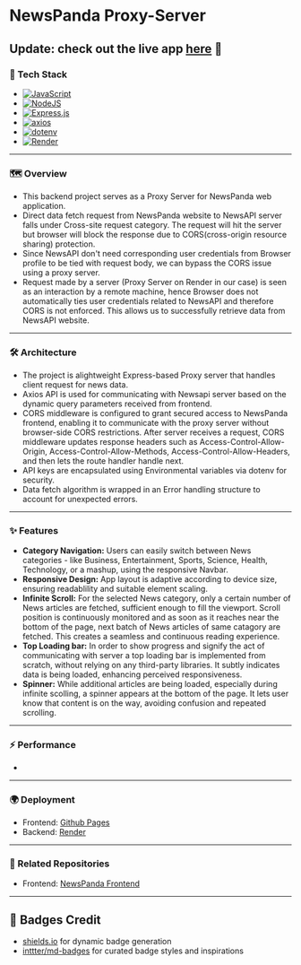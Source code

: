 # NewsPanda Proxy-Server
Update: check out the live app [here](https://priyanshu1-62.github.io/NewsPanda) 🚀
---

### 🧰 Tech Stack
- [![JavaScript](https://img.shields.io/badge/JavaScript-F7DF1E?logo=javascript&logoColor=000)](#)
- 	[![NodeJS](https://img.shields.io/badge/Node.js-6DA55F?logo=node.js&logoColor=white)](#)
- 	[![Express.js](https://img.shields.io/badge/Express.js-%23404d59.svg?logo=express&logoColor=%2361DAFB)](#)
- 	[![axios](https://img.shields.io/badge/axios-5A29E4?logo=axios&logoColor=white)](#)
-  [![dotenv](https://img.shields.io/badge/dotenv-464646?logo=dotenv&logoColor=white)](#)
-  [![Render](https://img.shields.io/badge/Render-46E3B7?logo=render&logoColor=black)](#)
---

### 🗺️ Overview
- This backend project serves as a Proxy Server for NewsPanda web application.
- Direct data fetch request from NewsPanda website to NewsAPI server falls under Cross-site request category. The request will hit the server but browser will block the response due to CORS(cross-origin resource sharing) protection.
- Since NewsAPI don't need corresponding user credentials from Browser profile to be tied with request body, we can bypass the CORS issue using a proxy server. 
- Request made by a server (Proxy Server on Render in our case) is seen as an interaction by a remote machine, hence Browser does not automatically ties user credentials related to NewsAPI and therefore CORS is not enforced. This allows us to successfully retrieve data from NewsAPI website.
---

### 🛠️ Architecture
- The project is alightweight Express-based Proxy server that handles client request for news data.
- Axios API is used for communicating with Newsapi server based on the dynamic query parameters received from frontend.
- CORS  middleware is configured to grant secured access to NewsPanda frontend, enabling it to communicate with the proxy server without browser-side CORS restrictions. After server receives a request, CORS middleware updates response headers such as Access-Control-Allow-Origin, Access-Control-Allow-Methods, Access-Control-Allow-Headers, and then lets the route handler handle next.
- API keys are encapsulated using Environmental variables via dotenv for security.
- Data fetch algorithm is wrapped in an Error handling structure to account for unexpected errors.
---

### ✨ Features
- __Category Navigation:__ Users can easily switch between News categories - like Business, Entertainment, Sports, Science, Health, Technology, or a mashup, using the responsive Navbar.
- __Responsive Design:__ App layout is adaptive according to device size, ensuring readablility and suitable element scaling.
- __Infinite Scroll:__ For the selected News category, only a certain number of News articles are fetched, sufficient enough to fill the viewport. Scroll position is continuously monitored and as soon as it reaches near the bottom of the page, next batch of News articles of same catagory are fetched. This creates a seamless and continuous reading experience.
- __Top Loading bar:__ In order to show progress and signify the act of communicating with server a top loading bar is implemented from scratch, without relying on any third-party libraries. It subtly indicates data is being loaded, enhancing perceived responsiveness.
- __Spinner:__ While additional articles are being loaded, especially during infinite scolling, a spinner appears at the bottom of the page. It lets user know that content is on the way, avoiding confusion and repeated scrolling.
---

### ⚡ Performance
 - 
---

### 🌍 Deployment
- Frontend: [Github Pages](https://priyanshu1-62.github.io/NewsPanda)
- Backend: [Render](https://newspanda-proxyserver.onrender.com)
---

### 📎 Related Repositories
- Frontend: [NewsPanda Frontend](https://github.com/Priyanshu1-62/NewsPanda)
---

## 📛 Badges Credit
- [shields.io](https://shields.io) for dynamic badge generation  
- [inttter/md-badges](https://github.com/inttter/md-badges) for curated badge styles and inspirations
